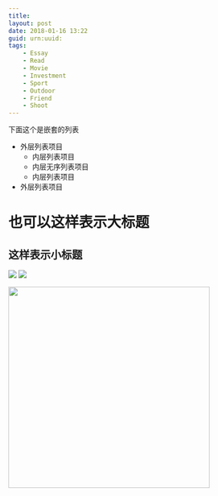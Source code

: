 ```yaml
---
title: 
layout: post
date: 2018-01-16 13:22
guid: urn:uuid:
tags: 
    - Essay
    - Read
    - Movie
    - Investment
    - Sport
    - Outdoor
    - Friend
    - Shoot
---
```

下面这个是嵌套的列表
- 外层列表项目
  + 内层列表项目
  + 内层无序列表项目
  + 内层列表项目
- 外层列表项目

也可以这样表示大标题
=

这样表示小标题
-

![](/pic/2015/9-1/1.jpg)
![](/img/2015/9-1/1.jpg)

<img src="" style="width:400px" />